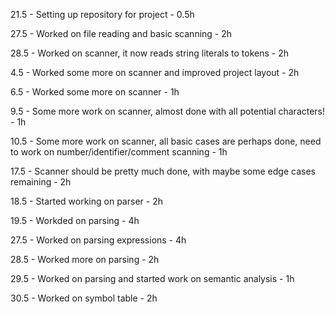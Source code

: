21.5 - Setting up repository for project - 0.5h

27.5 - Worked on file reading and basic scanning - 2h

28.5 - Worked on scanner, it now reads string literals to tokens - 2h

4.5  - Worked some more on scanner and improved project layout - 2h

6.5  - Worked some more on scanner - 1h

9.5  - Some more work on scanner, almost done with all potential characters! - 1h

10.5 - Some more work on scanner, all basic cases are perhaps done, need to work on number/identifier/comment scanning - 1h

17.5 - Scanner should be pretty much done, with maybe some edge cases remaining - 2h

18.5 - Started working on parser - 2h

19.5 - Workded on parsing - 4h

27.5 - Worked on parsing expressions - 4h

28.5 - Worked more on parsing - 2h

29.5 - Worked on parsing and started work on semantic analysis - 1h

30.5 - Worked on symbol table - 2h

